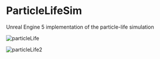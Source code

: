 # ParticleLifeSim
 Unreal Engine 5 implementation of the particle-life simulation

![particleLife](https://github.com/user-attachments/assets/236f677e-af3f-43c2-bc8e-5199f9a5fe23)


![particleLife2](https://github.com/user-attachments/assets/9895d970-6ad5-4692-a49a-0c65423b84a8)
